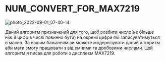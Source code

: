 # NUM_CONVERT_FOR_MAX7219

![photo_2022-09-01_07-40-14](https://user-images.githubusercontent.com/112160327/187859432-4679e885-6184-4847-b9ed-0b507b618db6.jpg)

Даний алгоритм призначений для того, щоб розбити число(не більше ніж 8 цифр в числі повинно бути) на окремі цифри які записуватимуться в масив. За вашим бажанням ви можете модернізувати даний алгоритм аби мати змогу працювати з від'ємними та дробовими числами. Цей алгоритм я писав для роботи з дисплеєм MAX7219.
